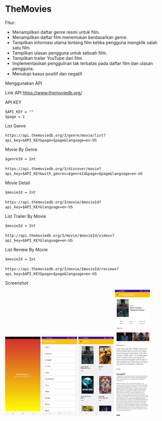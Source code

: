 # TheMovies
 
Fitur:

* Menampilkan daftar genre resmi untuk film.
* Menampilkan daftar film menemukan berdasarkan genre.
* Tampilkan informasi utama tentang film ketika pengguna mengklik salah satu film.
* Tampilkan ulasan pengguna untuk sebuah film.
* Tampilkan trailer YouTube dari film.
* Implementasikan pengguliran tak terbatas pada daftar film dan ulasan pengguna.
* Menutupi kasus positif dan negatif.


Menggunakan API

Link API https://www.themoviedb.org/

API KEY

```
$API_KEY = ""
$page = 1
```


List Genre
```
https://api.themoviedb.org/3/genre/movie/list?api_key=$API_KEY&page=$page&language=en-US

```

Movie By Genre
```
$genreId = Int

https://api.themoviedb.org/3/discover/movie?api_key=$API_KEY&with_genres=$genreId&page=$page&language=en-US

```

Movie Detail
```
$movieId = Int

https://api.themoviedb.org/3/movie/$movieId?api_key=$API_KEY&language=en-US

```

List Trailer By Movie
```
$movieId = Int

http://api.themoviedb.org/3/movie/$movieId/videos?api_key=$API_KEY&language=en-US

```

List Review By Movie
```
$movieId = Int

https://api.themoviedb.org/3/movie/$movieId/reviews?api_key=$API_KEY&page=$page&language=en-US

```



Screenshot

<img src="https://raw.githubusercontent.com/ekohendratno/TheMovies/main/screenshot/img1.jpg" width="23%"></img> 
<img src="https://raw.githubusercontent.com/ekohendratno/TheMovies/main/screenshot/img2.jpg" width="23%"></img> 
<img src="https://raw.githubusercontent.com/ekohendratno/TheMovies/main/screenshot/img3.jpg" width="23%"></img> 
<img src="https://raw.githubusercontent.com/ekohendratno/TheMovies/main/screenshot/img4.jpg" width="23%"></img> 

